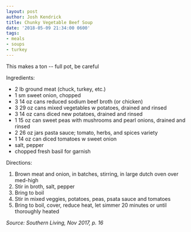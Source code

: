 ```yaml
---
layout: post
author: Josh Kendrick
title: Chunky Vegetable Beef Soup
date: '2018-05-09 21:34:00 0600'
tags:
- meals
- soups
- turkey
---
```


This makes a ton -- full pot, be careful

Ingredients:
* 2 lb ground meat (chuck, turkey, etc.)
* 1 sm sweet onion, chopped
* 3 14 oz cans reduced sodium beef broth (or chicken)
* 3 29 oz cans mixed vegetables w potatoes, drained and rinsed
* 3 14 oz cans diced new potatoes, drained and rinsed
* 1 15 oz can sweet peas with mushrooms and pearl onions, drained and rinsed
* 2 26 oz jars pasta sauce; tomato, herbs, and spices variety
* 1 14 oz can diced tomatoes w sweet onion
* salt, pepper
* chopped fresh basil for garnish

Directions:
1. Brown meat and onion, in batches, stirring, in large dutch oven over med-high
2. Stir in broth, salt, pepper
3. Bring to boil
4. Stir in mixed veggies, potatoes, peas, psata sauce and tomatoes
5. Bring to boil, cover, reduce heat, let simmer 20 minutes or until thoroughly heated

*Source: Southern Living, Nov 2017, p. 16*